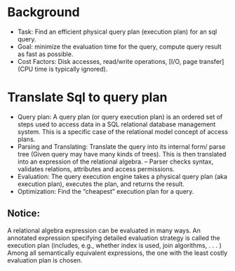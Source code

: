 # Background
+    Task: Find an efficient physical query plan (execution plan) for an sql query.
+    Goal: minimize the evaluation time for the query, compute query result as fast as possible.
+    Cost Factors: Disk accesses, read/write operations, [I/O, page transfer] (CPU time is typically ignored).

# Translate Sql to query plan
+    Query plan: A query plan (or query execution plan) is an ordered set of steps used to access data in a SQL relational database management system. This is a specific case of the relational model concept of access plans.
+    Parsing and Translating: Translate the query into its internal form/ parse tree (Given query may have many kinds of trees). This is then translated into an expression of the relational algebra. – Parser checks syntax, validates relations, attributes and access permissions.
+    Evaluation: The query execution engine takes a physical query plan (aka execution plan), executes the plan, and returns the result.
+    Optimization: Find the “cheapest” execution plan for a query.

## Notice:
A relational algebra expression can be evaluated in many ways. An annotated expression specifying detailed evaluation strategy is called the execution plan (includes, e.g., whether index is used, join algorithms, . . . ) Among all semantically equivalent expressions, the one with the least costly evaluation plan is chosen.